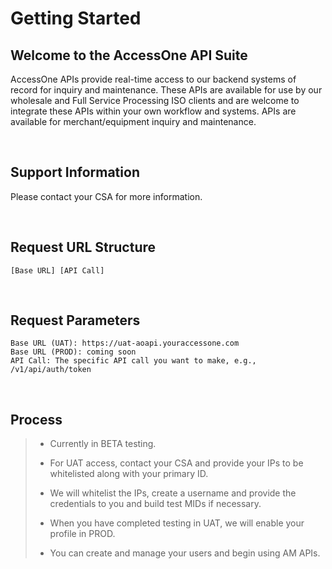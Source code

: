 # Getting Started

## Welcome to the AccessOne API Suite

AccessOne APIs provide real-time access to our backend systems of record for inquiry and maintenance. These APIs are available for use by our wholesale and Full Service Processing ISO clients and are welcome to integrate these APIs within your own workflow and systems. APIs are available for merchant/equipment inquiry and maintenance.

<br>

## Support Information

Please contact your CSA for more information.

<br>

## Request URL Structure

    [Base URL] [API Call]

<br>

## Request Parameters

    Base URL (UAT): https://uat-aoapi.youraccessone.com
    Base URL (PROD): coming soon
    API Call: The specific API call you want to make, e.g., /v1/api/auth/token

<br>

## Process

> - Currently in BETA testing.
>
> - For UAT access, contact your CSA and provide your IPs to be whitelisted along with your primary ID.
>
> - We will whitelist the IPs, create a username and provide the credentials to you and build test MIDs if necessary.
>
> - When you have completed testing in UAT, we will enable your profile in PROD.
>
> - You can create and manage your users and begin using AM APIs.
